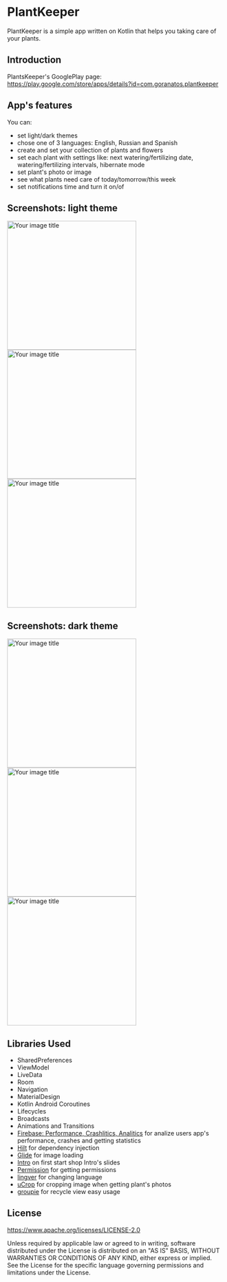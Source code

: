 PlantKeeper
===========

PlantKeeper is a simple app written on Kotlin that helps you taking care of your plants.

Introduction
------------

PlantsKeeper's GooglePlay page: https://play.google.com/store/apps/details?id=com.goranatos.plantkeeper

App's features
------------
You can:
* set light/dark themes
* chose one of 3 languages: English, Russian and Spanish
* create and set your collection of plants and flowers
* set each plant with settings like: next watering/fertilizing date, watering/fertilizing intervals, hibernate mode 
* set plant's photo or image
* see what plants need care of today/tomorrow/this week
* set notifications time and turn it on/of

Screenshots: light theme
-----------
<p float="center"> 
  <img src="screenshots/light_my_plants_linear.png" alt="Your image title" width="300">
  <img src="screenshots/light_edit_plant.png" alt="Your image title" width="300">
  <img src="screenshots/light_plants_info.png" alt="Your image title" width="300">
</p>


Screenshots: dark theme
------------
<p float="left"> 
  <img src="screenshots/dark_edit_plant.png" alt="Your image title" width="300">
  <img src="screenshots/dark_my_plants_grid.png" alt="Your image title" width="300">
  <img src="screenshots/dark_plant_info.png" alt="Your image title" width="300">
</p>

Libraries Used
--------------

* SharedPreferences
* ViewModel
* LiveData
* Room
* Navigation
* MaterialDesign
* Kotlin Android Coroutines
* Lifecycles
* Broadcasts
* Animations and Transitions
* [Firebase: Performance, Crashlitics, Analitics][0] for analize users app's performance, crashes and getting statistics
* [Hilt][1] for dependency injection
* [Glide][2] for image loading
* [Intro][3] on first start shop Intro's slides 
* [Permission][4] for getting permissions
* [lingver][5] for changing language
* [uCrop][6] for cropping image when getting plant's photos
* [groupie][7] for recycle view easy usage

[0]: https://firebase.google.com/
[1]: https://dagger.dev/hilt/
[2]: https://bumptech.github.io/glide/
[3]: https://github.com/AppIntro/AppIntro
[4]: https://github.com/permissions-dispatcher/PermissionsDispatcher
[5]: https://github.com/YarikSOffice/lingver
[6]: https://github.com/Yalantis/uCrop
[7]: https://github.com/lisawray/groupie

License
-------

  https://www.apache.org/licenses/LICENSE-2.0

Unless required by applicable law or agreed to in writing, software
distributed under the License is distributed on an "AS IS" BASIS, WITHOUT
WARRANTIES OR CONDITIONS OF ANY KIND, either express or implied.  See the
License for the specific language governing permissions and limitations under
the License.
